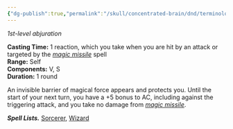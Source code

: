 ```yaml
---
{"dg-publish":true,"permalink":"/skull/concentrated-brain/dnd/terminology/shield/","tags":["Tagless"],"noteIcon":""}
---
```


_1st-level abjuration_

**Casting Time:** 1 reaction, which you take when you are hit by an attack or targeted by the _[magic missile](http://dnd5e.wikidot.com/spell:magic-missile)_ spell  
**Range:** Self  
**Components:** V, S  
**Duration:** 1 round

An invisible barrier of magical force appears and protects you. Until the start of your next turn, you have a +5 bonus to AC, including against the triggering attack, and you take no damage from _[magic missile](http://dnd5e.wikidot.com/spell:magic-missile)_.

**_Spell Lists._** [Sorcerer](http://dnd5e.wikidot.com/spells:sorcerer), [Wizard](http://dnd5e.wikidot.com/spells:wizard)